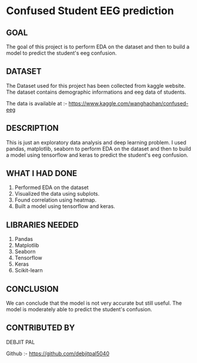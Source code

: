 # Confused Student EEG prediction

## GOAL

The goal of this project is to perform EDA on the dataset and then to build a model to predict the student's eeg confusion.

## DATASET

The Dataset used for this project has been collected from kaggle website. The dataset contains demographic informations and eeg data of students.

The data is available at :- https://www.kaggle.com/wanghaohan/confused-eeg
## DESCRIPTION

This is just an exploratory data analysis and deep learning problem. I used pandas, matplotlib, seaborn to perform EDA on the dataset and then to build a model using tensorflow and keras to predict the student's eeg confusion.

## WHAT I HAD DONE

1. Performed EDA on the dataset
2. Visualized the data using subplots.
3. Found correlation using heatmap.
4. Built a model using tensorflow and keras.

## LIBRARIES NEEDED

1. Pandas
2. Matplotlib
3. Seaborn
4. Tensorflow
5. Keras
6. Scikit-learn

## CONCLUSION

We can conclude that the model is not very accurate but still useful. The model is moderately able to predict the student's confusion.

## CONTRIBUTED BY

DEBJIT PAL

Github :- https://github.com/debjitpal5040


